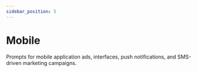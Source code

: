```yaml
---
sidebar_position: 5
---
```


# Mobile

Prompts for mobile application ads, interfaces, push notifications, and SMS-driven marketing campaigns.
